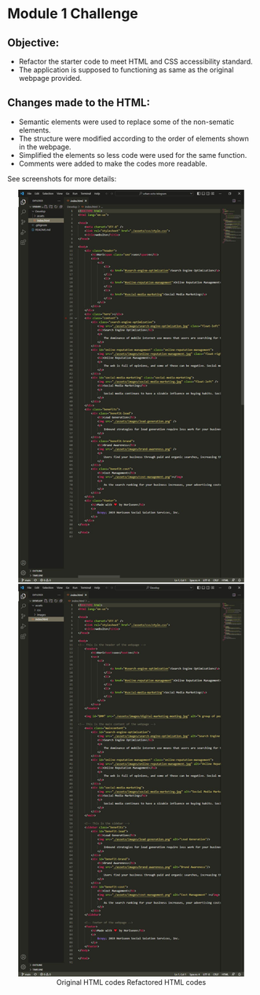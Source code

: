 # Module 1 Challenge

## Objective:
* Refactor the starter code to meet HTML and CSS accessibility standard.
* The application is supposed to functioning as same as the original webpage provided. 

## Changes made to the HTML:

* Semantic elements were used to replace some of the non-sematic elements.
* The structure were modified according to the order of elements shown in the webpage.
* Simplified the elements so less code were used for the same function.
* Comments were added to make the codes more readable. 

See screenshots for more details:

<div align="center">
  <img src="Develop/assets/images/HTML_before.JPG" alt="Original HTML code" title="Click for bigger image" height="800">
  <img src="Develop/assets/images/HTML_after.JPG" alt="Original HTML code" title="Click for bigger image" height="800">
  </br>
  Original HTML codes                             Refactored HTML codes
</div>
